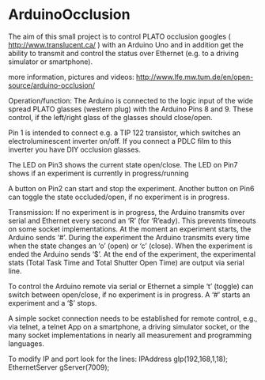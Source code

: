 ﻿# ArduinoOcclusion
The aim of this small project is to control PLATO occlusion googles ( http://www.translucent.ca/ ) with an Arduino Uno and in addition get the ability to transmit and control the status over Ethernet (e.g. to a driving simulator or smartphone).


more information, pictures and videos: http://www.lfe.mw.tum.de/en/open-source/arduino-occlusion/

Operation/function:
The Arduino is connected to the logic input of the wide spread PLATO glasses (western plug) with the Arduino Pins 8 and 9. These control, if the left/right glass of the glasses should close/open.

Pin 1 is intended to connect e.g. a TIP 122 transistor, which switches an electroluminescent inverter on/off. If you connect a PDLC film to this inverter you have DIY occlusion glasses.

The LED on Pin3 shows the current state open/close.
The LED on Pin7 shows if an experiment is currently in progress/running

A button on Pin2 can start and stop the experiment.
Another button on Pin6 can toggle the state occluded/open, if no experiment is in progress.

Transmission:
If no experiment is in progress, the Arduino transmits over serial and Ethernet every second an ‘R’ (for ‘R’eady). This prevents timeouts on some socket implementations. At the moment an experiment starts, the Arduino sends ‘#’. During the experiment the Arduino transmits every time when the state changes an ‘o’ (open) or ‘c’ (close). When the experiment is ended the Arduino sends ‘$’. At the end of the experiment, the experimental stats (Total Task Time and Total Shutter Open Time) are output via serial line.

To control the Arduino remote via serial or Ethernet a simple ‘t’ (toggle) can switch between open/close, if no experiment is in progress. A ‘#’ starts an experiment and a ‘$’ stops.

A simple socket connection needs to be established for remote control, e.g., via telnet, a telnet App on a smartphone, a driving simulator socket, or the many socket implementations in nearly all measurement and programming languages.

To modify IP and port look for the lines:
IPAddress gIp(192,168,1,18);
EthernetServer gServer(7009);
